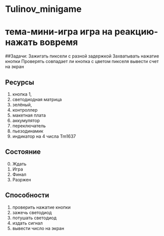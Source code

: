 # Tulinov_minigame
# тема-мини-игра игра на реакцию- нажать вовремя
##Задачи:
Зажигать пиксели с разной задержкой
Захватывать нажатие кнопки
Проверять совпадает ли кнопка с цветом пикселя
вывести счет на экран 

## Ресурсы
1. кнопка 1, 
2. светодиодная матрица
3. зелёный, 
4. контроллер
5. макетная плата
6. аккумулятор
7. переключатель
8. пьезодинамик
9. индикатор на 4 числа Tm1637

## Состояние
0. Ждать 
1. Игра
2. Финал
3. Разржен


## Cпособности 
1. проверить нажатие кнопки
2. зажечь светодиод
3. потушать светодиод
4. издать сигнал
5. вывести число на экран
